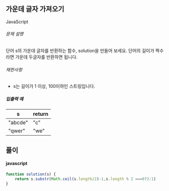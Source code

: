 ## 가운데 글자 가져오기

JavaScript

###### 문제 설명

단어 s의 가운데 글자를 반환하는 함수, solution을 만들어 보세요. 단어의 길이가 짝수라면 가운데 두글자를 반환하면 됩니다.

###### 재한사항

-   s는 길이가 1 이상, 100이하인 스트링입니다.

##### 입출력 예

| s | return |
| --- | --- |
| "abcde" | "c" |
| "qwer" | "we" |

## 풀이

#### javascript
```javascript
function solution(s) {
    return s.substr(Math.ceil(s.length/2)-1,s.length % 2 ===0?2:1)
}
```